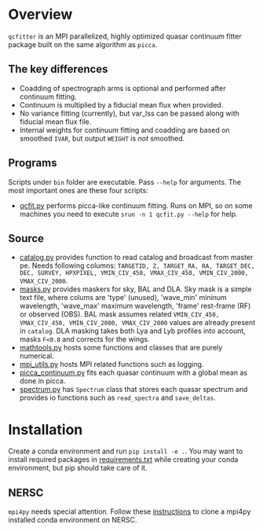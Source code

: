 # Overview
`qcfitter` is an MPI parallelized, highly optimized quasar continuum fitter package built on the same algorithm as `picca`.

## The key differences
+ Coadding of spectrograph arms is optional and performed after continuum fitting.
+ Continuum is multiplied by a fiducial mean flux when provided.
+ No variance fitting (currently), but var_lss can be passed along with fiducial mean flux file.
+ Internal weights for continuum fitting and coadding are based on smoothed `IVAR`, but output `WEIGHT` is *not* smoothed.

## Programs
Scripts under `bin` folder are executable. Pass `--help` for arguments. The most important ones are these four scripts:

+ [qcfit.py](bin/qcfit.py) performs picca-like continuum fitting. Runs on MPI, so on some machines you need to execute `srun -n 1 qcfit.py --help` for help.

## Source
+ [catalog.py](py/qcfitter/catalog.py) provides function to read catalog and broadcast from master pe. Needs following columns: `TARGETID, Z, TARGET_RA, RA, TARGET_DEC, DEC, SURVEY, HPXPIXEL, VMIN_CIV_450, VMAX_CIV_450, VMIN_CIV_2000, VMAX_CIV_2000`.
+ [masks.py](py/qcfitter/masks.py) provides maskers for sky, BAL and DLA. Sky mask is a simple text file, where colums are  'type' (unused), 'wave_min' mininum wavelength, 'wave_max' maximum wavelength, 'frame' rest-frame (RF) or observed (OBS). BAL mask assumes related `VMIN_CIV_450, VMAX_CIV_450, VMIN_CIV_2000, VMAX_CIV_2000` values are already present in `catalog`. DLA masking takes both Lya and Lyb profiles into account, masks `F<0.8` and corrects for the wings.
+ [mathtools.py](py/qcfitter/mathtools.py) hosts some functions and classes that are purely numerical.
+ [mpi_utils.py](py/qcfitter/mpi_utils.py) hosts MPI related functions such as logging.
+ [picca_continuum.py](py/qcfitter/picca_continuum.py) fits each quasar continuum with a global mean as done in picca.
+ [spectrum.py](py/qcfitter/spectrum.py) has `Spectrum` class that stores each quasar spectrum and provides io functions such as `read_spectra` and `save_deltas`.

# Installation
Create a conda environment and run `pip install -e .`. You may want to install required packages in [requirements.txt](requirements.txt) while creating your conda environment, but pip should take care of it.

## NERSC
`mpi4py` needs special attention. Follow these [instructions](https://docs.nersc.gov/development/languages/python/parallel-python/#mpi4py-in-your-custom-conda-environment) to clone a mpi4py installed conda environment on NERSC.


